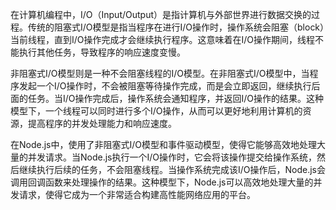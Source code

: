 在计算机编程中，I/O（Input/Output）是指计算机与外部世界进行数据交换的过程。传统的阻塞式I/O模型是指当程序在进行I/O操作时，操作系统会阻塞（block）当前线程，直到I/O操作完成才会继续执行程序。这意味着在I/O操作期间，线程不能执行其他任务，导致程序的响应速度变慢。

非阻塞式I/O模型则是一种不会阻塞线程的I/O模型。在非阻塞式I/O模型中，当程序发起一个I/O操作时，不会被阻塞等待操作完成，而是会立即返回，继续执行后面的任务。当I/O操作完成后，操作系统会通知程序，并返回I/O操作的结果。这种模型下，一个线程可以同时进行多个I/O操作，从而可以更好地利用计算机的资源，提高程序的并发处理能力和响应速度。

在Node.js中，使用了非阻塞式I/O模型和事件驱动模型，使得它能够高效地处理大量的并发请求。当Node.js执行一个I/O操作时，它会将该操作提交给操作系统，然后继续执行后续的任务，不会阻塞线程。当操作系统完成该I/O操作后，Node.js会调用回调函数来处理操作的结果。这种模型下，Node.js可以高效地处理大量的并发请求，使得它成为一个非常适合构建高性能网络应用的平台。
